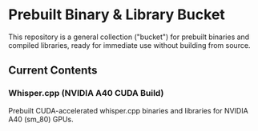 # Prebuilt Binary & Library Bucket

This repository is a general collection ("bucket") for prebuilt binaries and compiled libraries, ready for immediate use without building from source.

## Current Contents

### Whisper.cpp (NVIDIA A40 CUDA Build)
Prebuilt CUDA-accelerated whisper.cpp binaries and libraries for NVIDIA A40 (sm_80) GPUs.
